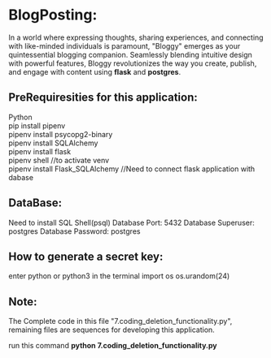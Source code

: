 # BlogPosting:
In a world where expressing thoughts, sharing experiences, and connecting with like-minded individuals is paramount, "Bloggy" emerges as your quintessential blogging companion. Seamlessly blending intuitive design with powerful features, Bloggy revolutionizes the way you create, publish, and engage with content using **flask** and **postgres**.

## PreRequiresities for this application:
Python <br>
pip install pipenv <br>
pipenv install psycopg2-binary <br>
pipenv install SQLAlchemy <br>
pipenv install flask <br>
pipenv shell //to activate venv <br>
pipenv install Flask_SQLAlchemy //Need to connect flask application with dabase <br>

## DataBase:
Need to install SQL Shell(psql)
Database Port: 5432
Database Superuser: postgres
Database Password: postgres

## How to generate a secret key:
enter python or python3 in the terminal
import os
os.urandom(24)

## Note:
The Complete code in this file "7.coding_deletion_functionality.py", remaining files are sequences for developing this application.

run this command
**python 7.coding_deletion_functionality.py**
